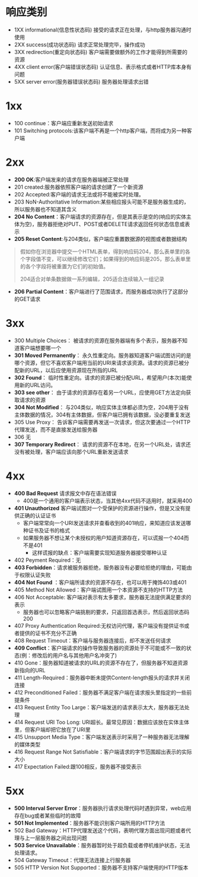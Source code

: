 # 响应类别
- 1XX  informational(信息性状态码) 
接受的请求正在处理，与http服务器沟通时使用
- 2XX  success(成功状态码)
请求正常处理完毕，操作成功
- 3XX  redirection(重定向状态码)
客户端需要做额外的工作才能得到所需要的资源
- 4XX  client error(客户端错误状态码)
认证信息、表示格式或者HTTP库本身有问题
- 5XX  server error(服务器错误状态码)
服务器处理请求出错

# 1xx
- 100 continue：客户端应重新发送初始请求
- 101 Switching protocols:该客户端不再是一个http客户端，而将成为另一种客户端
# 2xx
- **200 OK**:客户端发来的请求在服务器端被正常处理
- 201 created:服务器依照客户端的请求创建了一个新资源
- 202 Accepted:客户端的请求无法或将不能被实时处理。
- 203 NoN-Authoritative Information:某些相应报头可能不是服务器生成的，所以服务器也不知道其含义
- **204 No Content**：客户端请求的资源存在，但是其表示是空的(响应的实体主体为空)，服务器拒绝对PUT、POST或者DELETE请求返回任何状态信息或表示
- **205 Reset Content**:与204类似，客户端应重置数据源的视图或者数据结构
> 假如你在浏览器中提交一个HTML表单，得到响应码204，那么表单里的各个字段值不变，可以继续修改它们；如果得到的响应码是205，那么表单里的各个字段将被重置为它们的初始值。
> 
> 204适合对单条数据做一系列编辑，205适合连续输入一组记录
- **206 Partial Content**：客户端进行了范围请求，而服务器成功执行了这部分的GET请求
# 3xx
- 300 Multiple Choices： 被请求的资源在服务器端有多个表示，服务器不知道客户端想要哪一个
- **301 Moved Permanently**： 永久性重定向。服务器知道客户端试图访问的是哪个资源，但它不喜欢客户端用当前的URI来请求该资源。请求的资源已被分配新的URL，以后应使用资源现在所指的URL
- **302 Found**： 临时性重定向。请求的资源已被分配URL，希望用户(本次)能使用新的URL访问。
- **303 see other**： 由于请求的资源存在着另一个URL，应使用GET方法定向获取请求的资源
- **304 Not Modified**： 与204类似，响应实体主体都必须为空，204用于没有主体数据的情况，304有主体数据，但客户端已拥有该数据，没必要重复发送
- 305 Use Proxy： 告诉客户端需要再发送一次请求，但这次要通过一个HTTP代理发送，而不是直接发送给服务器
- 306 无
- **307 Temporary Redirect**： 请求的资源不在本地，在另一个URL处，请求还没有被处理，客户端应该向那个URL重新发送请求
# 4xx
- **400 Bad Request** 请求报文中存在语法错误
  - 400是一个通用的客户端表示状态，当其他4xx代码不适用时，就采用400
- **401 Unauthorized** 客户端试图对一个受保护的资源进行操作，但是又没有提供正确的认证证书
  - 客户端常常向一个URI发送请求并查看收到的401响应，来知道应该发送哪种证书及证书的格式
  - 如果服务器不想让某个未授权的用户知道资源存在，可以谎报一个404而不是401
    - 这样谎报的缺点：客户端需要实现知道服务器接受哪种认证
- 402 Peyment Required：无
- **403 Forbidden**：请求被服务器拒绝，服务器没有必要给拒绝的理由，可能由于权限认证失败
- **404 Not Found** ：客户端所请求的资源不存在，也可以用于掩饰403或401
- 405 Method Not Allowed：客户端试图用一个本资源不支持的HTTP方法
- 406 Not Acceptable: 客户端对表示有太多要求，服务器无法提供满足要求的表示
  - 服务器也可以忽略客户端挑剔的要求，只返回首选表示，然后返回状态码200
- 407 Proxy Authentication Required:无权访问代理，客户端没有提供证书或者提供的证书不充分不正确
- 408 Request Timeout：客户端与服务器连接后，却不发送任何请求
- **409 Conflict**：客户端请求的操作导致服务器的资源处于不可能或不一致的状态(例：修改后的用户名与其他用户名冲突了)
- 410 Gone：服务器知道被请求的URL的资源不存在了，但服务器不知道资源新指向的URL
- 411 Length-Required：服务器中断未提供Content-length报头的请求并关闭连接
- 412 Preconditioned Failed：服务器不满足客户端在请求报头里指定的一些前提条件
- 413 Request Entity Too Large：客户端发送的请求表示太大，服务器无法处理
- 414 Request URI Too Long: URI超长。最常见原因：数据应该放在实体主体里，但客户端却把它放在了URI里
- 415 Unsupport Media Type：客户端发送表示时采用了一种服务器无法理解的媒体类型
- 416 Request Range Not Satisfiable：客户端请求的字节范围超出表示的实际大小
- 417 Expectation Failed:跟100相反，服务器不接受表示
# 5xx
- **500 Interval Server Error**：服务器执行请求处理代码时遇到异常，web应用存在bug或者某些临时的故障
- **501 Not Implemented**：服务器不能识别客户端所用的HTTP方法
- 502 Bad Gateway：HTTP代理发送这个代码，表明代理方面出现问题或者代理与上一层服务器之间出现问题
- **503 Service Unavailable**：服务器暂时处于超负载或者停机维护状态，无法处理请求。
- 504 Gateway Timeout：代理无法连接上行服务器
- 505 HTTP Version Not Supported：服务器不支持客户端使用的HTTP版本